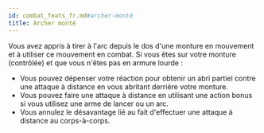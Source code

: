 ```yaml
---
id: combat_feats_fr.md#archer-monté
title: Archer monté
---
```


Vous avez appris à tirer à l'arc depuis le dos d'une monture en mouvement et à utiliser ce mouvement en combat. Si vous êtes sur votre monture (contrôlée) et que vous n'êtes pas en armure lourde :

* Vous pouvez dépenser votre réaction pour obtenir un abri partiel contre une attaque à distance en vous abritant derrière votre monture.
* Vous pouvez faire une attaque à distance en utilisant une action bonus si vous utilisez une arme de lancer ou un arc.
* Vous annulez le désavantage lié au fait d'effectuer une attaque à distance au corps-à-corps.

